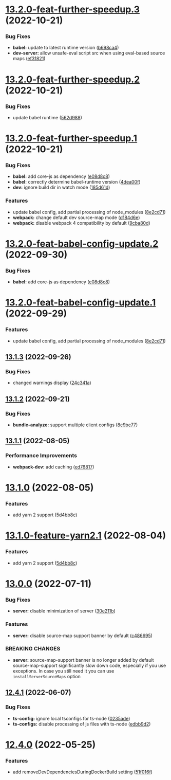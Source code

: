 # [13.2.0-feat-further-speedup.3](https://git.moscow.alfaintra.net/ef/arui-scripts/compare/v13.2.0-feat-further-speedup.2...v13.2.0-feat-further-speedup.3) (2022-10-21)


### Bug Fixes

* **babel:** update to latest runtime version ([b698ca4](https://git.moscow.alfaintra.net/ef/arui-scripts/commit/b698ca416f233ec938c639eac37701cef7b95cd2))
* **dev-server:** allow unsafe-eval script src when using eval-based source maps ([ef31821](https://git.moscow.alfaintra.net/ef/arui-scripts/commit/ef31821c1b60da27be2bbe4c6bc9ade0e5910ee9))

# [13.2.0-feat-further-speedup.2](https://git.moscow.alfaintra.net/ef/arui-scripts/compare/v13.2.0-feat-further-speedup.1...v13.2.0-feat-further-speedup.2) (2022-10-21)


### Bug Fixes

* update babel runtime ([562d988](https://git.moscow.alfaintra.net/ef/arui-scripts/commit/562d98824af4b78a2593fe25a51855ecd0db93bc))

# [13.2.0-feat-further-speedup.1](https://git.moscow.alfaintra.net/ef/arui-scripts/compare/v13.1.3...v13.2.0-feat-further-speedup.1) (2022-10-21)


### Bug Fixes

* **babel:** add core-js as dependency ([e08d8c8](https://git.moscow.alfaintra.net/ef/arui-scripts/commit/e08d8c801181a5e4eda0ac73024d4685001e3ab7))
* **babel:** correctly determine babel-runtime version ([4dea00f](https://git.moscow.alfaintra.net/ef/arui-scripts/commit/4dea00fe98d4ea8a168542abab37ef1998df4808))
* **dev:** ignore build dir in watch mode ([185d61d](https://git.moscow.alfaintra.net/ef/arui-scripts/commit/185d61dc180f723f4750f57acc41edfa547f2492))


### Features

* update babel config, add partial processing of node_modules ([8e2cd71](https://git.moscow.alfaintra.net/ef/arui-scripts/commit/8e2cd71fa0dbd299555a5872378cfe1dc6507c81))
* **webpack:** change default dev source-map mode ([d184d6e](https://git.moscow.alfaintra.net/ef/arui-scripts/commit/d184d6e614014e0671d224ccb706322c1d284bee))
* **webpack:** disable webpack 4 compatibility by default ([9cba80d](https://git.moscow.alfaintra.net/ef/arui-scripts/commit/9cba80d7c990ad84ec7335f096cc422d558f81be))

# [13.2.0-feat-babel-config-update.2](https://git.moscow.alfaintra.net/ef/arui-scripts/compare/v13.2.0-feat-babel-config-update.1...v13.2.0-feat-babel-config-update.2) (2022-09-30)


### Bug Fixes

* **babel:** add core-js as dependency ([e08d8c8](https://git.moscow.alfaintra.net/ef/arui-scripts/commit/e08d8c801181a5e4eda0ac73024d4685001e3ab7))

# [13.2.0-feat-babel-config-update.1](https://git.moscow.alfaintra.net/ef/arui-scripts/compare/v13.1.3...v13.2.0-feat-babel-config-update.1) (2022-09-29)


### Features

* update babel config, add partial processing of node_modules ([8e2cd71](https://git.moscow.alfaintra.net/ef/arui-scripts/commit/8e2cd71fa0dbd299555a5872378cfe1dc6507c81))

## [13.1.3](https://git.moscow.alfaintra.net/ef/arui-scripts/compare/v13.1.2...v13.1.3) (2022-09-26)


### Bug Fixes

* changed warnings display ([24c341a](https://git.moscow.alfaintra.net/ef/arui-scripts/commit/24c341ad79b59edb869dc1063657be1b220ac931))

## [13.1.2](https://git.moscow.alfaintra.net/ef/arui-scripts/compare/v13.1.1...v13.1.2) (2022-09-21)


### Bug Fixes

* **bundle-analyze:** support multiple client configs ([8c9bc77](https://git.moscow.alfaintra.net/ef/arui-scripts/commit/8c9bc771d10c1bf038106f7bb83bd582b45394ac))

## [13.1.1](https://git.moscow.alfaintra.net/ef/arui-scripts/compare/v13.1.0...v13.1.1) (2022-08-05)


### Performance Improvements

* **webpack-dev:** add caching ([ed76817](https://git.moscow.alfaintra.net/ef/arui-scripts/commit/ed7681710130e6d0716114b11c5b698a15eb4b45))

# [13.1.0](https://git.moscow.alfaintra.net/ef/arui-scripts/compare/v13.0.0...v13.1.0) (2022-08-05)


### Features

* add yarn 2 support ([5d4bb8c](https://git.moscow.alfaintra.net/ef/arui-scripts/commit/5d4bb8c5e4debb3d0db430c094effbedd9b7bcc3))

# [13.1.0-feature-yarn2.1](https://git.moscow.alfaintra.net/ef/arui-scripts/compare/v13.0.0...v13.1.0-feature-yarn2.1) (2022-08-04)


### Features

* add yarn 2 support ([5d4bb8c](https://git.moscow.alfaintra.net/ef/arui-scripts/commit/5d4bb8c5e4debb3d0db430c094effbedd9b7bcc3))

# [13.0.0](https://git.moscow.alfaintra.net/ef/arui-scripts/compare/v12.5.0...v13.0.0) (2022-07-11)


### Bug Fixes

* **server:** disable minimization of server ([30e211b](https://git.moscow.alfaintra.net/ef/arui-scripts/commit/30e211ba8ae306164c33a262f48444972383e2f7))


### Features

* **server:** disable source-map support banner by default ([c486695](https://git.moscow.alfaintra.net/ef/arui-scripts/commit/c486695d30b4fd7c96c891b1920a67db8c47d854))


### BREAKING CHANGES

* **server:** source-map-support banner is no longer added by default
source-map-support significantly slow down code, especially if you use exceptions. In case you still need it you can use `installServerSourceMaps` option

## [12.4.1](https://git.moscow.alfaintra.net/ef/arui-scripts/compare/v12.4.0...v12.4.1) (2022-06-07)


### Bug Fixes

* **ts-config:** ignore local tsconfigs for ts-node ([0235ade](https://git.moscow.alfaintra.net/ef/arui-scripts/commit/0235ade62cbf9d14ac55f7c518ca170fdc7d364e))
* **ts-configs:** disable processing of js files with ts-node ([edbb9d2](https://git.moscow.alfaintra.net/ef/arui-scripts/commit/edbb9d2d23ba1c0f7950fedf5fff394b695c6cd5))

# [12.4.0](https://git.moscow.alfaintra.net/ef/arui-scripts/compare/v12.3.0...v12.4.0) (2022-05-25)


### Features

* add removeDevDependenciesDuringDockerBuild setting ([51f016f](https://git.moscow.alfaintra.net/ef/arui-scripts/commit/51f016f3aad3e2e5e489659d0b26e6005cacdafe))

